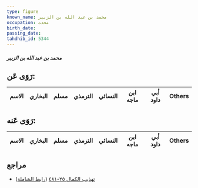 ```yaml
---
type: figure
known_name: محمد بن عبد الله بن الزبير
occupation: محدث
birth_date:
passing_date:
tahdhib_id: 5344
---
```

##### محمد بن عبد الله بن الزبير

## رَوَى عَن:
| الاسم | البخاري | مسلم | الترمذي | النسائي | ابن ماجه | أبي داود | Others |
| ----- | ------- | ---- | ------- | ------- | -------- | -------- | ------ |
## رَوَى عَنه:
| الاسم | البخاري | مسلم | الترمذي | النسائي | ابن ماجه | أبي داود | Others |
| ----- | ------- | ---- | ------- | ------- | -------- | -------- | ------ |
## مراجع
- [تهذيب الكمال ٢٥-٤٨١](obsidian://open?vault=Tahdhib-al-Kamal&file=Figures/٥٣٤٤-محمد%20بن%20عبد%20الله%20بن%20الزبير) ([رابط الشاملة](https://shamela.ws/book/3722/13574))